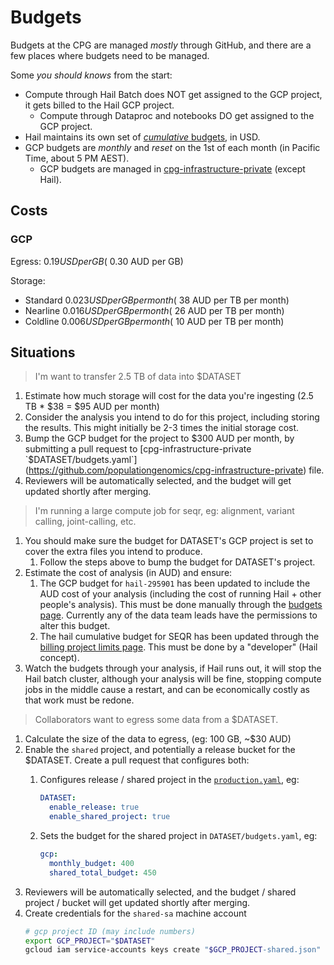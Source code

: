 # Budgets

Budgets at the CPG are managed _mostly_ through GitHub, and there are a few places where budgets need to be managed.

Some _you should knows_ from the start:

- Compute through Hail Batch does NOT get assigned to the GCP project, it gets billed to the Hail GCP project.
    - Compute through Dataproc and notebooks DO get assigned to the GCP project.
- Hail maintains its own set of [_cumulative_ budgets](https://batch.hail.populationgenomics.org.au/billing_limits), in USD.
- GCP budgets are _monthly_ and _reset_ on the 1st of each month (in Pacific Time, about 5 PM AEST).
    - GCP budgets are managed in [cpg-infrastructure-private](https://github.com/populationgenomics/cpg-infrastructure-private) (except Hail).

## Costs

### GCP

Egress: $0.19 USD per GB (~$0.30 AUD per GB) 

Storage:

- Standard $0.023 USD per GB per month (~$38 AUD per TB per month)
- Nearline $0.016 USD per GB per month (~$26 AUD per TB per month)
- Coldline $0.006 USD per GB per month (~$10 AUD per TB per month)


## Situations

> I'm want to transfer 2.5 TB of data into $DATASET

1. Estimate how much storage will cost for the data you're ingesting (2.5 TB * $38 = $95 AUD per month)
2. Consider the analysis you intend to do for this project, including storing the results. This might initially be 2-3 times the initial storage cost.
2. Bump the GCP budget for the project to $300 AUD per month, by submitting a pull request to [cpg-infrastructure-private `$DATASET/budgets.yaml`](https://github.com/populationgenomics/cpg-infrastructure-private) file.
3. Reviewers will be automatically selected, and the budget will get updated shortly after merging.


> I'm running a large compute job for seqr, eg: alignment, variant calling, joint-calling, etc.

1. You should make sure the budget for DATASET's GCP project is set to cover the extra files you intend to produce.
    1. Follow the steps above to bump the budget for DATASET's project.
1. Estimate the cost of analysis (in AUD) and ensure:
    1. The GCP budget for `hail-295901` has been updated to include the AUD cost of your analysis (including the cost of running Hail + other people's analysis). This must be done manually through the [budgets page](https://console.cloud.google.com/billing/01D012-20A6A2-CBD343/budgets?organizationId=648561325637). Currently any of the data team leads have the permissions to alter this budget.
    1. The hail cumulative budget for SEQR has been updated through the [billing project limits page](https://batch.hail.populationgenomics.org.au/billing_limits). This must be done by a "developer" (Hail concept).
1. Watch the budgets through your analysis, if Hail runs out, it will stop the Hail batch cluster, although your analysis will be fine, stopping compute jobs in the middle cause a restart, and can be economically costly as that work must be redone.

> Collaborators want to egress some data from a $DATASET.

1. Calculate the size of the data to egress, (eg: 100 GB, ~$30 AUD)
1. Enable the `shared` project, and potentially a release bucket for the $DATASET. Create a pull request that configures both:
    1. Configures release / shared project in the [`production.yaml`](https://github.com/populationgenomics/cpg-infrastructure-private/blob/main/production.yaml), eg:

        ```yaml
        DATASET:
          enable_release: true
          enable_shared_project: true
        ```

    1. Sets the budget for the shared project in `DATASET/budgets.yaml`, eg:

        ```yaml
        gcp:
          monthly_budget: 400
          shared_total_budget: 450
        ```
1. Reviewers will be automatically selected, and the budget / shared project / bucket will get updated shortly after merging.
1. Create credentials for the `shared-sa` machine account
    ```bash
    # gcp project ID (may include numbers)
    export GCP_PROJECT="$DATASET"
    gcloud iam service-accounts keys create "$GCP_PROJECT-shared.json" "--iam-account=shared@$GCP_PROJECT-shared.iam.gserviceaccount.com"
    ```
